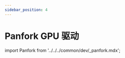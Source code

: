 ```yaml
---
sidebar_position: 4
---
```


# Panfork GPU 驱动

import Panfork from '../../../common/dev/\_panfork.mdx';

<Panfork />
